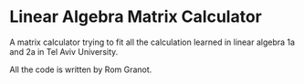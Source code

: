 # Linear Algebra Matrix Calculator

A matrix calculator trying to fit all the calculation learned in linear algebra 1a and 2a in Tel Aviv University.

All the code is written by Rom Granot.

